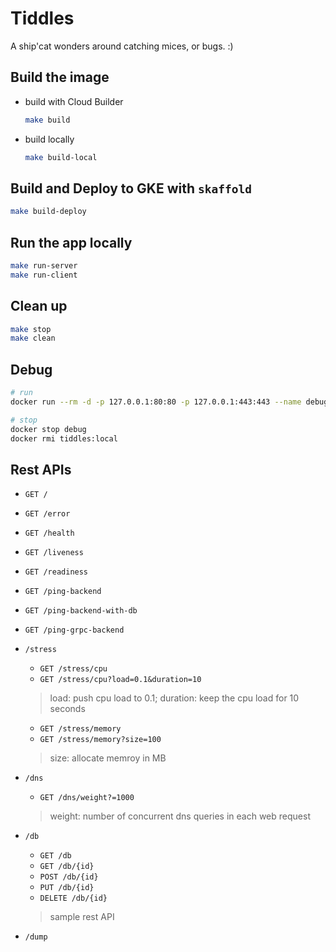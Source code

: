 # Tiddles

A ship'cat wonders around catching mices, or bugs. :)

## Build the image

* build with Cloud Builder

  ```sh
  make build
  ```

* build locally

  ```sh
  make build-local
  ```

## Build and Deploy to GKE with `skaffold`

```sh
make build-deploy
```

## Run the app locally

```sh
make run-server
make run-client
```

## Clean up

```sh
make stop
make clean
```

## Debug

```sh
# run
docker run --rm -d -p 127.0.0.1:80:80 -p 127.0.0.1:443:443 --name debug tiddles:local

# stop
docker stop debug
docker rmi tiddles:local
```

## Rest APIs

* `GET /`
* `GET /error`
* `GET /health`
* `GET /liveness`
* `GET /readiness`
* `GET /ping-backend`
* `GET /ping-backend-with-db`
* `GET /ping-grpc-backend`

* `/stress`
  * `GET /stress/cpu`
  * `GET /stress/cpu?load=0.1&duration=10`
  > load: push cpu load to 0.1; duration: keep the cpu load for 10 seconds
  * `GET /stress/memory`
  * `GET /stress/memory?size=100`
  > size: allocate memroy in MB

* `/dns`
  * `GET /dns/weight?=1000`
  > weight: number of concurrent dns queries in each web request

* `/db`
  * `GET /db`
  * `GET /db/{id}`
  * `POST /db/{id}`
  * `PUT /db/{id}`
  * `DELETE /db/{id}`
  > sample rest API

* `/dump`
